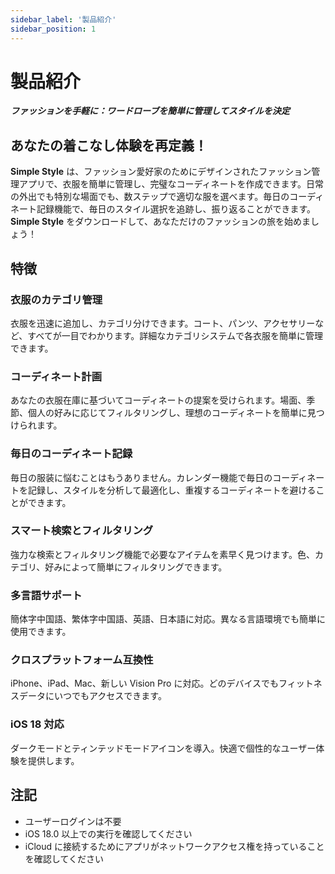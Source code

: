 ```yaml
---
sidebar_label: '製品紹介'
sidebar_position: 1
---
```


# 製品紹介

***ファッションを手軽に：ワードローブを簡単に管理してスタイルを決定***

## あなたの着こなし体験を再定義！

**Simple Style** は、ファッション愛好家のためにデザインされたファッション管理アプリで、衣服を簡単に管理し、完璧なコーディネートを作成できます。日常の外出でも特別な場面でも、数ステップで適切な服を選べます。毎日のコーディネート記録機能で、毎日のスタイル選択を追跡し、振り返ることができます。**Simple Style** をダウンロードして、あなただけのファッションの旅を始めましょう！

## 特徴

### 衣服のカテゴリ管理
衣服を迅速に追加し、カテゴリ分けできます。コート、パンツ、アクセサリーなど、すべてが一目でわかります。詳細なカテゴリシステムで各衣服を簡単に管理できます。

### コーディネート計画
あなたの衣服在庫に基づいてコーディネートの提案を受けられます。場面、季節、個人の好みに応じてフィルタリングし、理想のコーディネートを簡単に見つけられます。

### 毎日のコーディネート記録
毎日の服装に悩むことはもうありません。カレンダー機能で毎日のコーディネートを記録し、スタイルを分析して最適化し、重複するコーディネートを避けることができます。

### スマート検索とフィルタリング
強力な検索とフィルタリング機能で必要なアイテムを素早く見つけます。色、カテゴリ、好みによって簡単にフィルタリングできます。

### 多言語サポート

簡体字中国語、繁体字中国語、英語、日本語に対応。異なる言語環境でも簡単に使用できます。

### クロスプラットフォーム互換性

iPhone、iPad、Mac、新しい Vision Pro に対応。どのデバイスでもフィットネスデータにいつでもアクセスできます。

### iOS 18 対応

ダークモードとティンテッドモードアイコンを導入。快適で個性的なユーザー体験を提供します。

## 注記

- ユーザーログインは不要
- iOS 18.0 以上での実行を確認してください
- iCloud に接続するためにアプリがネットワークアクセス権を持っていることを確認してください

